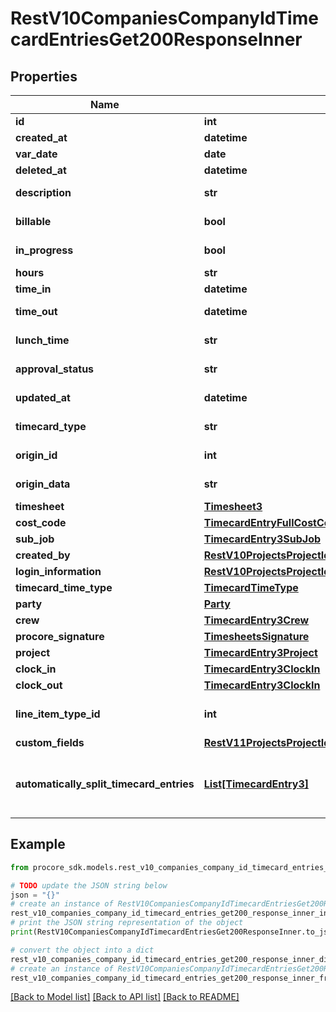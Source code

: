 # RestV10CompaniesCompanyIdTimecardEntriesGet200ResponseInner


## Properties

Name | Type | Description | Notes
------------ | ------------- | ------------- | -------------
**id** | **int** | Timecard entry id | [optional] 
**created_at** | **datetime** | Created at | [optional] 
**var_date** | **date** | Timecard entry date | [optional] 
**deleted_at** | **datetime** | Deleted at | [optional] 
**description** | **str** | Timecard entry description | [optional] 
**billable** | **bool** | Timecard entry billable status | [optional] 
**in_progress** | **bool** | Timecard entry in progress state | [optional] 
**hours** | **str** | Timecard entry hours | [optional] 
**time_in** | **datetime** | Timecard entry time in | [optional] 
**time_out** | **datetime** | Timecard entry time out | [optional] 
**lunch_time** | **str** | Timecard entry lunch time in minutes | [optional] 
**approval_status** | **str** | Timecard entry approval status | [optional] 
**updated_at** | **datetime** | Timecard entry updated at | [optional] 
**timecard_type** | **str** | Timecard entry time type | [optional] 
**origin_id** | **int** | ID of related external data | [optional] 
**origin_data** | **str** | Value of related external data | [optional] 
**timesheet** | [**Timesheet3**](Timesheet3.md) |  | [optional] 
**cost_code** | [**TimecardEntryFullCostCode**](TimecardEntryFullCostCode.md) |  | [optional] 
**sub_job** | [**TimecardEntry3SubJob**](TimecardEntry3SubJob.md) |  | [optional] 
**created_by** | [**RestV10ProjectsProjectIdWorkLogsGet200ResponseInnerCreatedBy**](RestV10ProjectsProjectIdWorkLogsGet200ResponseInnerCreatedBy.md) |  | [optional] 
**login_information** | [**RestV10ProjectsProjectIdWorkLogsGet200ResponseInnerCreatedBy**](RestV10ProjectsProjectIdWorkLogsGet200ResponseInnerCreatedBy.md) |  | [optional] 
**timecard_time_type** | [**TimecardTimeType**](TimecardTimeType.md) |  | [optional] 
**party** | [**Party**](Party.md) |  | [optional] 
**crew** | [**TimecardEntry3Crew**](TimecardEntry3Crew.md) |  | [optional] 
**procore_signature** | [**TimesheetsSignature**](TimesheetsSignature.md) |  | [optional] 
**project** | [**TimecardEntry3Project**](TimecardEntry3Project.md) |  | [optional] 
**clock_in** | [**TimecardEntry3ClockIn**](TimecardEntry3ClockIn.md) |  | [optional] 
**clock_out** | [**TimecardEntry3ClockIn**](TimecardEntry3ClockIn.md) |  | [optional] 
**line_item_type_id** | **int** | The ID of the Line Item Type of the Timecard Entry | [optional] 
**custom_fields** | [**RestV11ProjectsProjectIdRecycleBinIncidentsWitnessStatementsGet200ResponseInnerCustomFields**](RestV11ProjectsProjectIdRecycleBinIncidentsWitnessStatementsGet200ResponseInnerCustomFields.md) |  | [optional] 
**automatically_split_timecard_entries** | [**List[TimecardEntry3]**](TimecardEntry3.md) | Timecard entries returned with associated object as part of overtime_management | [optional] 

## Example

```python
from procore_sdk.models.rest_v10_companies_company_id_timecard_entries_get200_response_inner import RestV10CompaniesCompanyIdTimecardEntriesGet200ResponseInner

# TODO update the JSON string below
json = "{}"
# create an instance of RestV10CompaniesCompanyIdTimecardEntriesGet200ResponseInner from a JSON string
rest_v10_companies_company_id_timecard_entries_get200_response_inner_instance = RestV10CompaniesCompanyIdTimecardEntriesGet200ResponseInner.from_json(json)
# print the JSON string representation of the object
print(RestV10CompaniesCompanyIdTimecardEntriesGet200ResponseInner.to_json())

# convert the object into a dict
rest_v10_companies_company_id_timecard_entries_get200_response_inner_dict = rest_v10_companies_company_id_timecard_entries_get200_response_inner_instance.to_dict()
# create an instance of RestV10CompaniesCompanyIdTimecardEntriesGet200ResponseInner from a dict
rest_v10_companies_company_id_timecard_entries_get200_response_inner_from_dict = RestV10CompaniesCompanyIdTimecardEntriesGet200ResponseInner.from_dict(rest_v10_companies_company_id_timecard_entries_get200_response_inner_dict)
```
[[Back to Model list]](../README.md#documentation-for-models) [[Back to API list]](../README.md#documentation-for-api-endpoints) [[Back to README]](../README.md)


